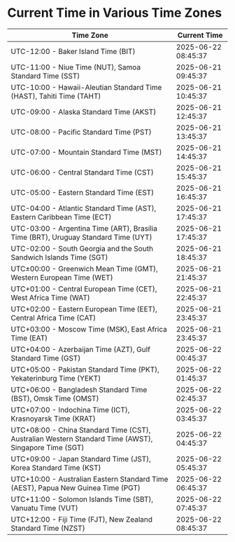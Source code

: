 # Current Time in Various Time Zones

| Time Zone | Current Time |
|-----------|--------------|
| UTC-12:00 - Baker Island Time (BIT) | 2025-06-22 08:45:37 |
| UTC-11:00 - Niue Time (NUT), Samoa Standard Time (SST) | 2025-06-21 09:45:37 |
| UTC-10:00 - Hawaii-Aleutian Standard Time (HAST), Tahiti Time (TAHT) | 2025-06-21 10:45:37 |
| UTC-09:00 - Alaska Standard Time (AKST) | 2025-06-21 12:45:37 |
| UTC-08:00 - Pacific Standard Time (PST) | 2025-06-21 13:45:37 |
| UTC-07:00 - Mountain Standard Time (MST) | 2025-06-21 14:45:37 |
| UTC-06:00 - Central Standard Time (CST) | 2025-06-21 15:45:37 |
| UTC-05:00 - Eastern Standard Time (EST) | 2025-06-21 16:45:37 |
| UTC-04:00 - Atlantic Standard Time (AST), Eastern Caribbean Time (ECT) | 2025-06-21 17:45:37 |
| UTC-03:00 - Argentina Time (ART), Brasília Time (BRT), Uruguay Standard Time (UYT) | 2025-06-21 17:45:37 |
| UTC-02:00 - South Georgia and the South Sandwich Islands Time (SGT) | 2025-06-21 18:45:37 |
| UTC±00:00 - Greenwich Mean Time (GMT), Western European Time (WET) | 2025-06-21 21:45:37 |
| UTC+01:00 - Central European Time (CET), West Africa Time (WAT) | 2025-06-21 22:45:37 |
| UTC+02:00 - Eastern European Time (EET), Central Africa Time (CAT) | 2025-06-21 23:45:37 |
| UTC+03:00 - Moscow Time (MSK), East Africa Time (EAT) | 2025-06-21 23:45:37 |
| UTC+04:00 - Azerbaijan Time (AZT), Gulf Standard Time (GST) | 2025-06-22 00:45:37 |
| UTC+05:00 - Pakistan Standard Time (PKT), Yekaterinburg Time (YEKT) | 2025-06-22 01:45:37 |
| UTC+06:00 - Bangladesh Standard Time (BST), Omsk Time (OMST) | 2025-06-22 02:45:37 |
| UTC+07:00 - Indochina Time (ICT), Krasnoyarsk Time (KRAT) | 2025-06-22 03:45:37 |
| UTC+08:00 - China Standard Time (CST), Australian Western Standard Time (AWST), Singapore Time (SGT) | 2025-06-22 04:45:37 |
| UTC+09:00 - Japan Standard Time (JST), Korea Standard Time (KST) | 2025-06-22 05:45:37 |
| UTC+10:00 - Australian Eastern Standard Time (AEST), Papua New Guinea Time (PGT) | 2025-06-22 06:45:37 |
| UTC+11:00 - Solomon Islands Time (SBT), Vanuatu Time (VUT) | 2025-06-22 07:45:37 |
| UTC+12:00 - Fiji Time (FJT), New Zealand Standard Time (NZST) | 2025-06-22 08:45:37 |
